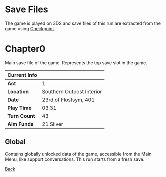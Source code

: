 # Save Files

The game is played on 3DS and save files of this run are extracted from the game using [Checkpoint](https://github.com/FlagBrew/Checkpoint).

# Chapter0

Main save file of the game. Represents the top save slot in the game.

| Current Info   | <!-- -->                  |
| -------------- | ------------------------- |
| **Act**        | 1                         |
| **Location**   | Southern Outpost Interior |
| **Date**       | 23rd of Flostsym, 401     |
| **Play Time**  | 03:31                     |
| **Turn Count** | 43                        |
| **Alm Funds**  | 21 Silver                 |

## Global

Contains globally unlocked data of the game, accessible from the Main Menu, like support conversations. This run starts from a fresh save.

[Back](../README.md)
